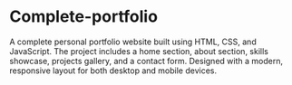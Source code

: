 # Complete-portfolio
A complete personal portfolio website built using HTML, CSS, and JavaScript. The project includes a home section, about section, skills showcase, projects gallery, and a contact form. Designed with a modern, responsive layout for both desktop and mobile devices.
